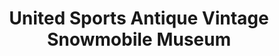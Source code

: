 ---
layout: repo
title: "United Sports Antique Vintage Snowmobile Museum"
id: 3438
permalink: repos/3438/
---